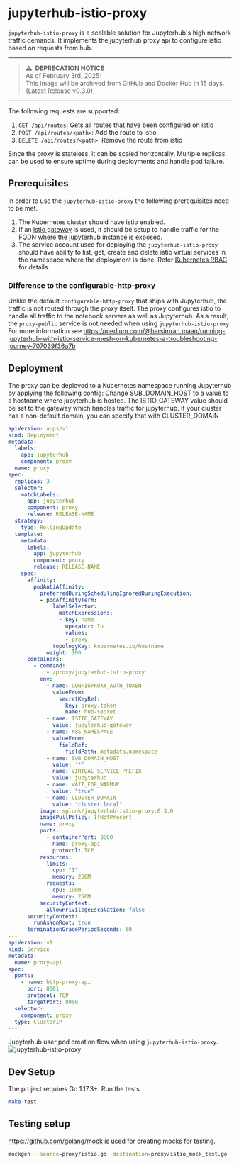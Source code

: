 # jupyterhub-istio-proxy

`jupyterhub-istio-proxy` is a scalable solution for Jupyterhub's high network traffic demands. It implements the jupyterhub proxy api to configure istio based on requests from hub.

---

> :warning:&ensp;**DEPRECATION NOTICE**  
As of February 3rd, 2025:  
This image will be archived from GitHub and Docker Hub in 15 days. (Latest Release v0.3.0).  

---

The following requests are supported:
1. `GET /api/routes`: Gets all routes that have been configured on istio
2. `POST /api/routes/<path>`: Add the route to istio
3. `DELETE /api/routes/<path>`: Remove the route from istio

Since the proxy is stateless, it can be scaled horizontally. Multiple replicas can be used to ensure uptime during deployments and handle pod failure.

## Prerequisites

In order to use the `jupyterhub-istio-proxy` the following prerequisites need to be met.
1. The Kubernetes cluster should have istio enabled.
2. If an [istio gateway](https://istio.io/latest/docs/reference/config/networking/gateway/) is used, it should be setup to handle traffic for the FQDN where the jupyterhub instance is exposed.
3. The service account used for deploying the `jupyterhub-istio-proxy` should have ability to list, get, create and delete istio virtual services in the namespace where the deployment is done. Refer [Kubernetes RBAC](https://kubernetes.io/docs/reference/access-authn-authz/rbac/#role-and-clusterrole) for details.

### Difference to the configurable-http-proxy

Unlike the default `configurable-http-proxy` that ships with Jupyterhub, the traffic is not routed through the proxy itself. The proxy configures istio to handle all traffic to the notebook servers as well as Jupyterhub. As a result, the `proxy-public` service is not needed when using `jupyterhub-istio-proxy`. For more information see https://medium.com/@harsimran.maan/running-jupyterhub-with-istio-service-mesh-on-kubernetes-a-troubleshooting-journey-707039f36a7b

## Deployment

The proxy can be deployed to a Kubernetes namespace running Jupyterhub by applying the following config:
Change SUB_DOMAIN_HOST to a value to a hostname where jupyterhub is hosted. The ISTIO_GATEWAY value should be set to
the gateway which handles traffic for jupyterhub. If your cluster has a non-default domain, you can specify that with CLUSTER_DOMAIN

```yaml
apiVersion: apps/v1
kind: Deployment
metadata:
  labels:
    app: jupyterhub
    component: proxy
  name: proxy
spec:
  replicas: 3
  selector:
    matchLabels:
      app: jupyterhub
      component: proxy
      release: RELEASE-NAME
  strategy:
    type: RollingUpdate
  template:
    metadata:
      labels:
        app: jupyterhub
        component: proxy
        release: RELEASE-NAME
    spec:
      affinity:
        podAntiAffinity:
          preferredDuringSchedulingIgnoredDuringExecution:
          - podAffinityTerm:
              labelSelector:
                matchExpressions:
                - key: name
                  operator: In
                  values:
                  - proxy
              topologyKey: kubernetes.io/hostname
            weight: 100
      containers:
        - command:
            - /proxy/jupyterhub-istio-proxy
          env:
            - name: CONFIGPROXY_AUTH_TOKEN
              valueFrom:
                secretKeyRef:
                  key: proxy.token
                  name: hub-secret
            - name: ISTIO_GATEWAY
              value: jupyterhub-gateway
            - name: K8S_NAMESPACE
              valueFrom:
                fieldRef:
                  fieldPath: metadata.namespace
            - name: SUB_DOMAIN_HOST
              value: '*'
            - name: VIRTUAL_SERVICE_PREFIX
              value: jupyterhub
            - name: WAIT_FOR_WARMUP
              value: "true"
            - name: CLUSTER_DOMAIN
              value: "cluster.local"
          image: splunk/jupyterhub-istio-proxy:0.3.0
          imagePullPolicy: IfNotPresent
          name: proxy
          ports:
            - containerPort: 8000
              name: proxy-api
              protocol: TCP
          resources:
            limits:
              cpu: "1"
              memory: 256M
            requests:
              cpu: 100m
              memory: 256M
          securityContext:
            allowPrivilegeEscalation: false
      securityContext:
        runAsNonRoot: true
      terminationGracePeriodSeconds: 60
---
apiVersion: v1
kind: Service
metadata:
  name: proxy-api
spec:
  ports:
    - name: http-proxy-api
      port: 8001
      protocol: TCP
      targetPort: 8000
  selector:
    component: proxy
  type: ClusterIP
---
```

Jupyterhub user pod creation flow when using `jupyterhub-istio-proxy`.
![jupyterhub-istio-proxy](http://www.plantuml.com/plantuml/png/jPD1IyGm48Nl-HN3tkjUPG-onOkB5r74ewJDYD6r2PF9Ol-zq-bkR2k227jgoVlUPDwZtIQsnFbZR-gM0y5ZGWAR8ClJH95ywwFj65OtkLaDocjkvi9RZZqZoNdb4_jGHGgVlRBwzcoZdpjkSuFK8ME2-cwdvFjbKiuOcGFLrRTr0xLpi8Rxa1bDEHP6JONGk-7WARFTGq8w-1RXHJAjpH5SpDsT79mdZfRGChfoqzBrP3sFOu66bO03D0ZYSltS94asXJgD7OejuiDGldQjroDf-ccoQxMDI0nkr7y2ixm57g6oIn7AChzqhTp_-bRlUVhMqN_hV48keWwAzAvbWtxxw2w0q7d2bcNkCS4MEoT_nHS0)

## Dev Setup

The project requires Go 1.17.3+. Run the tests

```bash
make test
```

## Testing setup

https://github.com/golang/mock is used for creating mocks for testing.

```bash
mockgen --source=proxy/istio.go -destination=proxy/istio_mock_test.go -write_package_comment -package=proxy
```
